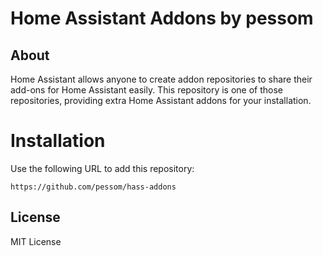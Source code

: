 # Home Assistant Addons by pessom

## About

Home Assistant allows anyone to create addon repositories to share their add-ons for Home Assistant easily. This repository is one of those repositories, providing extra Home Assistant addons for your installation.

# Installation

Use the following URL to add this repository:

```text
https://github.com/pessom/hass-addons
```

## License

MIT License

